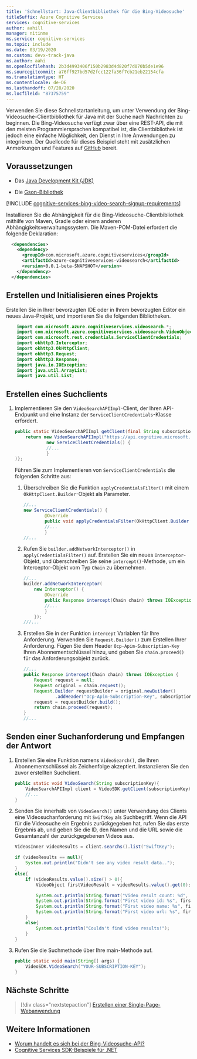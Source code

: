 ```yaml
---
title: 'Schnellstart: Java-Clientbibliothek für die Bing-Videosuche'
titleSuffix: Azure Cognitive Services
services: cognitive-services
author: aahill
manager: nitinme
ms.service: cognitive-services
ms.topic: include
ms.date: 03/19/2020
ms.custom: devx-track-java
ms.author: aahi
ms.openlocfilehash: 2b3d4993406f150b2983d4d820f7d070b5de1e96
ms.sourcegitcommit: a76ff927bd57d2fcc122fa36f7cb21eb22154cfa
ms.translationtype: HT
ms.contentlocale: de-DE
ms.lasthandoff: 07/28/2020
ms.locfileid: "87375759"
---
```

Verwenden Sie diese Schnellstartanleitung, um unter Verwendung der Bing-Videosuche-Clientbibliothek für Java mit der Suche nach Nachrichten zu beginnen. Die Bing-Videosuche verfügt zwar über eine REST-API, die mit den meisten Programmiersprachen kompatibel ist, die Clientbibliothek ist jedoch eine einfache Möglichkeit, den Dienst in Ihre Anwendungen zu integrieren. Der Quellcode für dieses Beispiel steht mit zusätzlichen Anmerkungen und Features auf [GitHub](https://github.com/Azure-Samples/cognitive-services-java-sdk-samples/tree/master/Search/BingVideoSearch) bereit.

## <a name="prerequisites"></a>Voraussetzungen

* Das [Java Development Kit (JDK)](https://www.oracle.com/technetwork/java/javase/downloads/jdk11-downloads-5066655.html)

* Die [Gson-Bibliothek](https://github.com/google/gson)

[!INCLUDE [cognitive-services-bing-video-search-signup-requirements](~/includes/cognitive-services-bing-video-search-signup-requirements.md)]

Installieren Sie die Abhängigkeit für die Bing-Videosuche-Clientbibliothek mithilfe von Maven, Gradle oder einem anderen Abhängigkeitsverwaltungssystem. Die Maven-POM-Datei erfordert die folgende Deklaration:

```xml
  <dependencies>
    <dependency>
      <groupId>com.microsoft.azure.cognitiveservices</groupId>
      <artifactId>azure-cognitiveservices-videosearch</artifactId>
      <version>0.0.1-beta-SNAPSHOT</version>
    </dependency>
  </dependencies> 
```

## <a name="create-and-initialize-a-project"></a>Erstellen und Initialisieren eines Projekts


Erstellen Sie in Ihrer bevorzugten IDE oder in Ihrem bevorzugten Editor ein neues Java-Projekt, und importieren Sie die folgenden Bibliotheken.

```java
    import com.microsoft.azure.cognitiveservices.videosearch.*;
    import com.microsoft.azure.cognitiveservices.videosearch.VideoObject;
    import com.microsoft.rest.credentials.ServiceClientCredentials;
    import okhttp3.Interceptor;
    import okhttp3.OkHttpClient;
    import okhttp3.Request;
    import okhttp3.Response;
    import java.io.IOException;
    import java.util.ArrayList;
    import java.util.List; 
```

## <a name="create-a-search-client"></a>Erstellen eines Suchclients

1. Implementieren Sie den `VideoSearchAPIImpl`-Client, der Ihren API-Endpunkt und eine Instanz der `ServiceClientCredentials`-Klasse erfordert.

    ```java
    public static VideoSearchAPIImpl getClient(final String subscriptionKey) {
        return new VideoSearchAPIImpl("https://api.cognitive.microsoft.com/bing/v7.0/",
                new ServiceClientCredentials() {
                //...
                }
    )};
    ```

    Führen Sie zum Implementieren von `ServiceClientCredentials` die folgenden Schritte aus:

    1. Überschreiben Sie die Funktion `applyCredentialsFilter()` mit einem `OkHttpClient.Builder`-Objekt als Parameter. 
        
        ```java
        //...
        new ServiceClientCredentials() {
                @Override
                public void applyCredentialsFilter(OkHttpClient.Builder builder) {
                //...
                }
        //...
        ```
    
    2. Rufen Sie `builder.addNetworkInterceptor()` in `applyCredentialsFilter()` auf. Erstellen Sie ein neues `Interceptor`-Objekt, und überschreiben Sie seine `intercept()`-Methode, um ein Interceptor-Objekt vom Typ `Chain` zu übernehmen.

        ```java
        //...
        builder.addNetworkInterceptor(
            new Interceptor() {
                @Override
                public Response intercept(Chain chain) throws IOException {
                //...    
                }
            });
        ///...
        ```

    3. Erstellen Sie in der Funktion `intercept` Variablen für Ihre Anforderung. Verwenden Sie `Request.Builder()` zum Erstellen Ihrer Anforderung. Fügen Sie dem Header `Ocp-Apim-Subscription-Key` Ihren Abonnementschlüssel hinzu, und geben Sie `chain.proceed()` für das Anforderungsobjekt zurück.
            
        ```java
        //...
        public Response intercept(Chain chain) throws IOException {
            Request request = null;
            Request original = chain.request();
            Request.Builder requestBuilder = original.newBuilder()
                    .addHeader("Ocp-Apim-Subscription-Key", subscriptionKey);
            request = requestBuilder.build();
            return chain.proceed(request);
        }
        //...
        ```

## <a name="send-a-search-request-and-receive-the-response"></a>Senden einer Suchanforderung und Empfangen der Antwort 

1. Erstellen Sie eine Funktion namens `VideoSearch()`, die Ihren Abonnementschlüssel als Zeichenfolge akzeptiert. Instanziieren Sie den zuvor erstellten Suchclient.
    
    ```java
    public static void VideoSearch(String subscriptionKey){
        VideoSearchAPIImpl client = VideoSDK.getClient(subscriptionKey);
        //...
    }
    ```
2. Senden Sie innerhalb von `VideoSearch()` unter Verwendung des Clients eine Videosuchanforderung mit `SwiftKey` als Suchbegriff. Wenn die API für die Videosuche ein Ergebnis zurückgegeben hat, rufen Sie das erste Ergebnis ab, und geben Sie die ID, den Namen und die URL sowie die Gesamtanzahl der zurückgegebenen Videos aus. 
    
    ```java
    VideosInner videoResults = client.searchs().list("SwiftKey");

    if (videoResults == null){
        System.out.println("Didn't see any video result data..");
    }
    else{
        if (videoResults.value().size() > 0){
            VideoObject firstVideoResult = videoResults.value().get(0);

            System.out.println(String.format("Video result count: %d", videoResults.value().size()));
            System.out.println(String.format("First video id: %s", firstVideoResult.videoId()));
            System.out.println(String.format("First video name: %s", firstVideoResult.name()));
            System.out.println(String.format("First video url: %s", firstVideoResult.contentUrl()));
        }
        else{
            System.out.println("Couldn't find video results!");
        }
    }
    ```

3. Rufen Sie die Suchmethode über Ihre main-Methode auf.

    ```java
    public static void main(String[] args) {
        VideoSDK.VideoSearch("YOUR-SUBSCRIPTION-KEY");
    }
    ```

## <a name="next-steps"></a>Nächste Schritte

> [!div class="nextstepaction"]
> [Erstellen einer Single-Page-Webanwendung](../../tutorial-bing-video-search-single-page-app.md)

## <a name="see-also"></a>Weitere Informationen 

* [Worum handelt es sich bei der Bing-Videosuche-API?](../../overview.md)
* [Cognitive Services SDK-Beispiele für .NET](https://github.com/Azure-Samples/cognitive-services-dotnet-sdk-samples/tree/master/BingSearchv7)
